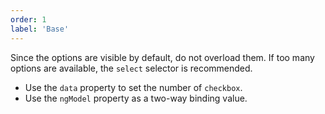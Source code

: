 ```yaml
---
order: 1
label: 'Base'
---
```


Since the options are visible by default, do not overload them. If too many options are available, the `select` selector is recommended.

- Use the `data` property to set the number of `checkbox`.
- Use the `ngModel` property as a two-way binding value.
